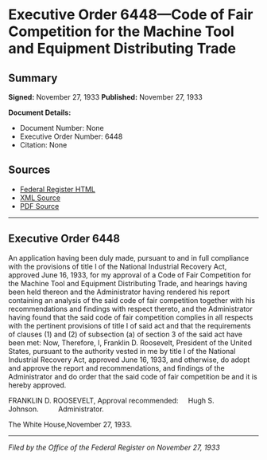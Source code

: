 # Executive Order 6448—Code of Fair Competition for the Machine Tool and Equipment Distributing Trade

## Summary

**Signed:** November 27, 1933
**Published:** November 27, 1933

**Document Details:**
- Document Number: None
- Executive Order Number: 6448
- Citation: None

## Sources
- [Federal Register HTML](https://www.presidency.ucsb.edu/documents/executive-order-6448-code-fair-competition-for-the-machine-tool-and-equipment-distributing)
- [XML Source](None)
- [PDF Source](None)

---

## Executive Order 6448

An application having been duly made, pursuant to and in full compliance with the provisions of title I of the National Industrial Recovery Act, approved June 16, 1933, for my approval of a Code of Fair Competition for the Machine Tool and Equipment Distributing Trade, and hearings having been held thereon and the Administrator having rendered his report containing an analysis of the said code of fair competition together with his recommendations and findings with respect thereto, and the Administrator having found that the said code of fair competition complies in all respects with the pertinent provisions of title I of said act and that the requirements of clauses (1) and (2) of subsection (a) of section 3 of the said act have been met:
Now, Therefore, I, Franklin D. Roosevelt, President of the United States, pursuant to the authority vested in me by title I of the National Industrial Recovery Act, approved June 16, 1933, and otherwise, do adopt and approve the report and recommendations, and findings of the Administrator and do order that the said code of fair competition be and it is hereby approved.

FRANKLIN D. ROOSEVELT,
Approval recommended:     Hugh S. Johnson.          Administrator.

The White House,November 27, 1933.

---

*Filed by the Office of the Federal Register on November 27, 1933*

